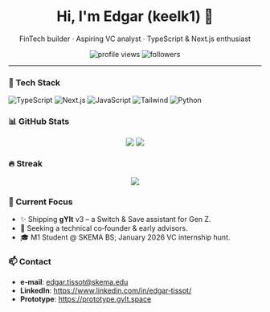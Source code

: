 <h1 align="center">Hi, I'm Edgar (keelk1) 👋</h1>

<p align="center">
  FinTech builder · Aspiring VC analyst · TypeScript & Next.js enthusiast
</p>

<p align="center">
  <img src="https://komarev.com/ghpvc/?username=keelk1&style=flat-square" alt="profile views" />
  <img src="https://img.shields.io/github/followers/keelk1?label=Follow&style=social" alt="followers" />
</p>

---

### 🔧 Tech Stack
![TypeScript](https://img.shields.io/badge/-TypeScript-black?style=flat-square&logo=typescript)
![Next.js](https://img.shields.io/badge/-Next.js-black?style=flat-square&logo=next.js)
![JavaScript](https://img.shields.io/badge/-JavaScript-black?style=flat-square&logo=javascript)
![Tailwind](https://img.shields.io/badge/-TailwindCSS-black?style=flat-square&logo=tailwind-css)
![Python](https://img.shields.io/badge/-Python-black?style=flat-square&logo=python)

### 📊 GitHub Stats
<p align="center">
  <img src="https://github-readme-stats.vercel.app/api?username=keelk1&show_icons=true&hide_title=true&count_private=true&bg_color=0D1117&text_color=C9D1D9&icon_color=58A6FF&hide_border=true" />
  <img src="https://github-readme-stats.vercel.app/api/top-langs/?username=keelk1&layout=compact&hide_border=true&hide=html,css&count_private=true&bg_color=0D1117&text_color=C9D1D9&icon_color=58A6FF" />
</p>

### 🔥 Streak
<p align="center">
  <img
    src="https://github-readme-streak-stats.herokuapp.com/?user=keelk1&background=0D1117&currStreakNum=58A6FF&sideNums=C9D1D9&sideLabels=C9D1D9&date=C9D1D9&stroke=0D1117&ring=58A6FF&fire=FF6E30&hide_border=true"
  />
</p>

### 🚀 Current Focus
- ✨ Shipping **gYlt** v3 – a Switch & Save assistant for Gen Z.
- 🤝 Seeking a technical co‑founder & early advisors.
- 🎓 M1 Student @ SKEMA BS; January 2026 VC internship hunt.

### 📫 Contact
- **e‑mail**: edgar.tissot@skema.edu  
- **LinkedIn**: <https://www.linkedin.com/in/edgar‑tissot/>  
- **Prototype**: <https://prototype.gylt.space>

